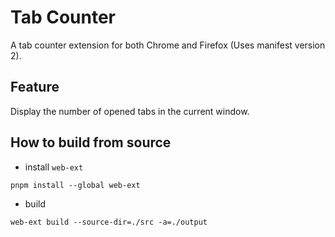 # Tab Counter

A tab counter extension for both Chrome and Firefox (Uses manifest version 2).

## Feature

Display the number of opened tabs in the current window.

## How to build from source

- install `web-ext`
```
pnpm install --global web-ext
```

- build
```
web-ext build --source-dir=./src -a=./output
```
